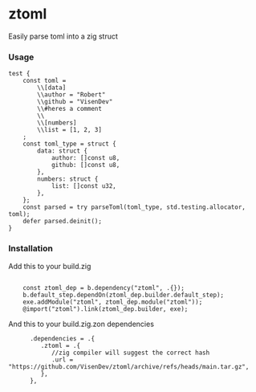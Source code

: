 # ztoml

Easily parse toml into a zig struct

### Usage

```zig
test {
    const toml =
        \\[data]
        \\author = "Robert"
        \\github = "VisenDev"
        \\#heres a comment
        \\
        \\[numbers]
        \\list = [1, 2, 3]
    ;
    const toml_type = struct {
        data: struct {
            author: []const u8,
            github: []const u8,
        },
        numbers: struct {
            list: []const u32,
        },
    };
    const parsed = try parseToml(toml_type, std.testing.allocator, toml);
    defer parsed.deinit();
}

```

### Installation

Add this to your build.zig
```zig

    const ztoml_dep = b.dependency("ztoml", .{});
    b.default_step.dependOn(ztoml_dep.builder.default_step);
    exe.addModule("ztoml", ztoml_dep.module("ztoml"));
    @import("ztoml").link(ztoml_dep.builder, exe);

```

And this to your build.zig.zon dependencies
```zig
      .dependencies = .{
         .ztoml = .{
            //zig compiler will suggest the correct hash
            .url = "https://github.com/VisenDev/ztoml/archive/refs/heads/main.tar.gz",
         },
      },
 


```
